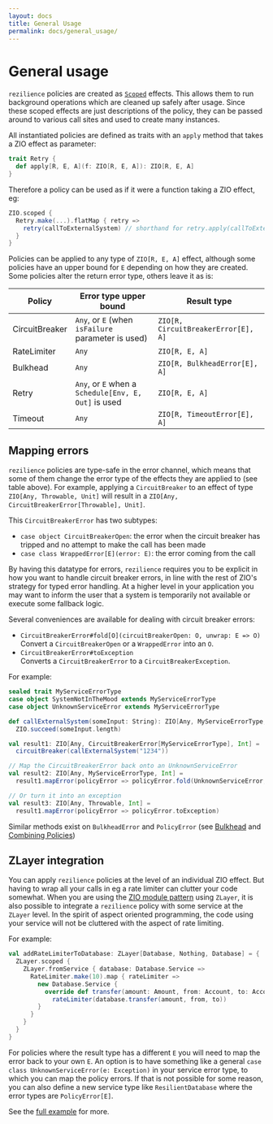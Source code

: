 ```yaml
---
layout: docs
title: General Usage
permalink: docs/general_usage/
---
```


# General usage

`rezilience` policies are created as [`Scoped`](https://zio.dev/docs/datatypes/datatypes_managed) effects. This allows them to run background operations which are cleaned up safely after usage. Since these scoped effects are just descriptions of the policy, they can be passed around to various call sites and used to create many instances.

All instantiated policies are defined as traits with an `apply` method that takes a ZIO effect as parameter:

```scala
trait Retry {
  def apply[R, E, A](f: ZIO[R, E, A]): ZIO[R, E, A]
}

```

Therefore a policy can be used as if it were a function taking a ZIO effect, eg:

```scala
ZIO.scoped {
  Retry.make(...).flatMap { retry =>
    retry(callToExternalSystem) // shorthand for retry.apply(callToExternalSystem) 
  }
}
```

Policies can be applied to any type of `ZIO[R, E, A]` effect, although some policies have an upper bound for `E` depending on how they are created. Some policies alter the return error type, others leave it as is:

| Policy         | Error type upper bound                              | Result type                         |
|----------------|-----------------------------------------------------|-------------------------------------|
| CircuitBreaker | `Any`, or `E` (when `isFailure` parameter is used)   | `ZIO[R, CircuitBreakerError[E], A]` |
| RateLimiter    | `Any`                                               | `ZIO[R, E, A]`                      |
| Bulkhead       | `Any`                                               | `ZIO[R, BulkheadError[E], A]`       |
| Retry          | `Any`, or `E` when a `Schedule[Env, E, Out]` is used | `ZIO[R, E, A]`                      |
| Timeout        | `Any`                                                | `ZIO[R, TimeoutError[E], A]`                      |

## Mapping errors

`rezilience` policies are type-safe in the error channel, which means that some of them change the error type of the effects they are applied to (see table above). For example, applying a `CircuitBreaker` to an effect of type `ZIO[Any, Throwable, Unit]` will result in a `ZIO[Any, CircuitBreakerError[Throwable], Unit]`. 

This `CircuitBreakerError` has two subtypes: 
* `case object CircuitBreakerOpen`: the error when the circuit breaker has tripped and no attempt to make the call has been made
* `case class WrappedError[E](error: E)`: the error coming from the call
 
By having this datatype for errors, `rezilience` requires you to be explicit in how you want to handle circuit breaker errors, in line with the rest of ZIO's strategy for typed error handling. At a higher level in your application you may want to inform the user that a system is temporarily not available or execute some  fallback logic. 

Several conveniences are available for dealing with circuit breaker errors:

* `CircuitBreakerError#fold[O](circuitBreakerOpen: O, unwrap: E => O)`  
  Convert a `CircuitBreakerOpen` or a `WrappedError` into an `O`.
* `CircuitBreakerError#toException`  
  Converts a `CircuitBreakerError` to a `CircuitBreakerException`.
  
For example:

```scala
sealed trait MyServiceErrorType
case object SystemNotInTheMood extends MyServiceErrorType
case object UnknownServiceError extends MyServiceErrorType

def callExternalSystem(someInput: String): ZIO[Any, MyServiceErrorType, Int] = 
  ZIO.succeed(someInput.length)

val result1: ZIO[Any, CircuitBreakerError[MyServiceErrorType], Int] = 
  circuitBreaker(callExternalSystem("1234"))

// Map the CircuitBreakerError back onto an UnknownServiceError
val result2: ZIO[Any, MyServiceErrorType, Int] = 
  result1.mapError(policyError => policyError.fold(UnknownServiceError, identity(_)))

// Or turn it into an exception
val result3: ZIO[Any, Throwable, Int] =
  result1.mapError(policyError => policyError.toException)
```
  
Similar methods exist on `BulkheadError` and `PolicyError` (see [Bulkhead](../bulkhead) and [Combining Policies](../combining_policies))

## ZLayer integration
You can apply `rezilience` policies at the level of an individual ZIO effect. But having to wrap all your calls in eg a rate limiter can clutter your code somewhat. When you are using the [ZIO module pattern](https://zio.dev/docs/howto/howto_use_layers) using `ZLayer`, it is also possible to integrate a `rezilience` policy with some service at the `ZLayer` level. In the spirit of aspect oriented programming, the code using your service will not be cluttered with the aspect of rate limiting.

For example:

```scala
val addRateLimiterToDatabase: ZLayer[Database, Nothing, Database] = {
  ZLayer.scoped {
    ZLayer.fromService { database: Database.Service =>
      RateLimiter.make(10).map { rateLimiter =>
        new Database.Service {
          override def transfer(amount: Amount, from: Account, to: Account): ZIO[Any, Throwable, Unit] =
            rateLimiter(database.transfer(amount, from, to))
        }
      }
    }
  }
}
```

For policies where the result type has a different `E` you will need to map the error back to your own `E`. An option is to have something like a general `case class UnknownServiceError(e: Exception)` in your service error type, to which you can map the policy errors. If that is not possible for some reason, you can also define a new service type like `ResilientDatabase` where the error types are `PolicyError[E]`.

See the [full example](https://github.com/svroonland/rezilience/blob/master/rezilience/shared/src/test/scala/nl/vroste/rezilience/examples/ZLayerIntegrationExample.scala) for more.